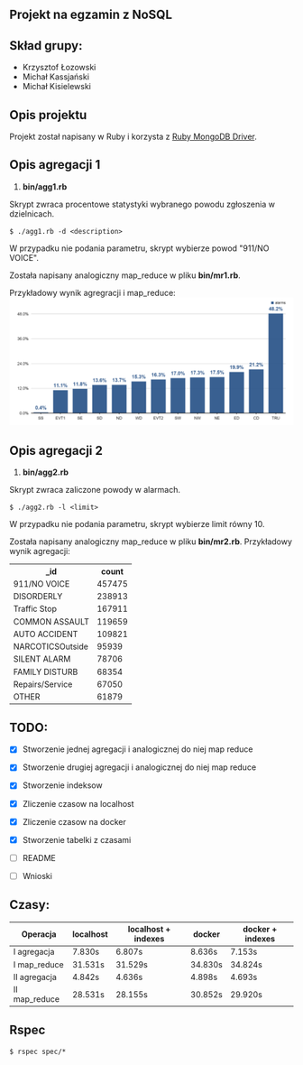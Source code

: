 ## Projekt na egzamin z NoSQL

Skład grupy:
-------
- Krzysztof Łozowski
- Michał Kassjański
- Michał Kisielewski


Opis projektu
-------
Projekt został napisany w Ruby i korzysta z [Ruby MongoDB Driver](https://docs.mongodb.com/ruby-driver/master/).

Opis agregacji 1
-------
1. **bin/agg1.rb**

Skrypt zwraca procentowe statystyki wybranego powodu zgłoszenia w dzielnicach.
```
$ ./agg1.rb -d <description>
```
W przypadku nie podania parametru, skrypt wybierze powod "911/NO  VOICE".

Została napisany analogiczny map_reduce w pliku **bin/mr1.rb**.

Przykładowy wynik agregracji i map_reduce:
![alt text](https://raw.githubusercontent.com/mkassjanski/nosql-egzamin/master/image.png "Logo Title Text 1")

Opis agregacji 2
-------
1. **bin/agg2.rb**

Skrypt zwraca zaliczone powody w alarmach.
```
$ ./agg2.rb -l <limit>
```
W przypadku nie podania parametru, skrypt wybierze limit równy 10.

Została napisany analogiczny map_reduce w pliku **bin/mr2.rb**.
Przykładowy wynik agregacji:
<table>
  <tr>
    <th>_id</th>
    <th>count</th>
  </tr>
  <tr>
    <td>911/NO  VOICE</td>
    <td>457475</td>
  </tr>
  <tr>
    <td>DISORDERLY</td>
    <td>238913</td>
  </tr>
  <tr>
    <td>Traffic Stop</td>
    <td>167911</td>
  </tr>
  <tr>
    <td>COMMON ASSAULT</td>
    <td>119659</td>
  </tr>
  <tr>
    <td>AUTO ACCIDENT</td>
    <td>109821</td>
  </tr>
  <tr>
    <td>NARCOTICSOutside</td>
    <td>95939</td>
  </tr>
  <tr>
    <td>SILENT ALARM</td>
    <td>78706</td>
  </tr>
  <tr>
    <td>FAMILY DISTURB</td>
    <td>68354</td>
  </tr>
  <tr>
    <td>Repairs/Service</td>
    <td>67050</td>
  </tr>
  <tr>
    <td>OTHER</td>
    <td>61879</td>
  </tr>
</table>
<to_s/>



TODO:
-------
- [x] Stworzenie jednej agregacji i analogicznej do niej map reduce
- [x] Stworzenie drugiej agregacji i analogicznej do niej map reduce
- [x] Stworzenie indeksow
- [x] Zliczenie czasow na localhost
- [x] Zliczenie czasow na docker
- [x] Stworzenie tabelki z czasami
- [ ] README
- [ ] Wnioski


Czasy:
-------
| Operacja | localhost | localhost + indexes | docker | docker + indexes |
| --- | --- | --- | --- | --- |
| I agregacja | 7.830s | 6.807s | 8.636s | 7.153s |
| I map_reduce | 31.531s | 31.529s | 34.830s | 34.824s |
| II agregacja | 4.842s | 4.636s | 4.898s| 4.693s |
| II map_reduce | 28.531s | 28.155s| 30.852s | 29.920s |

Rspec
----------

```
$ rspec spec/*
```
